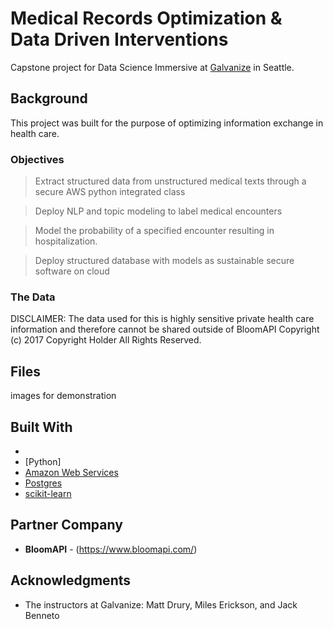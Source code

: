 # Medical Records Optimization & Data Driven Interventions

Capstone project for Data Science Immersive at [Galvanize](https://www.galvanize.com/seattle/data-science|Galvanize) in Seattle.

## Background
This project was built for the purpose of optimizing information exchange in health care.

### Objectives
>Extract structured data from unstructured medical texts through a secure AWS python integrated class

>Deploy NLP and topic modeling to label medical encounters

>Model the probability of a specified encounter resulting in hospitalization.

>Deploy structured database with models as sustainable secure software on cloud


###  The Data
DISCLAIMER: The data used for this is highly sensitive private health care information and therefore cannot be shared outside of BloomAPI  Copyright (c) 2017 Copyright Holder All Rights Reserved.  

## Files

images for demonstration

## Built With

*
* [Python]
* [Amazon Web Services]()
* [Postgres]()
* [scikit-learn](http://scikit-learn.org/stable/)

## Partner Company

* **BloomAPI** - (https://www.bloomapi.com/)


## Acknowledgments

* The instructors at Galvanize: Matt Drury, Miles Erickson, and Jack Benneto
